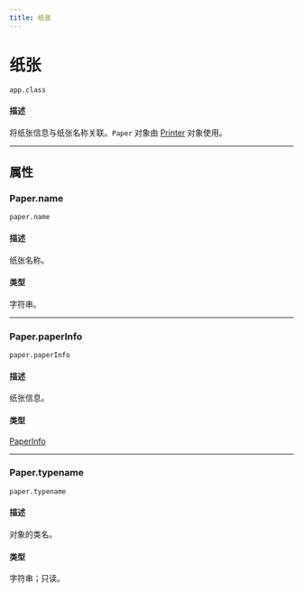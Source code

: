```yaml
---
title: 纸张
---
```

# 纸张

`app.class`

#### 描述

将纸张信息与纸张名称关联。`Paper` 对象由 [Printer](.././Printer) 对象使用。

---

## 属性

### Paper.name

`paper.name`

#### 描述

纸张名称。

#### 类型

字符串。

---

### Paper.paperInfo

`paper.paperInfo`

#### 描述

纸张信息。

#### 类型

[PaperInfo](.././PaperInfo)

---

### Paper.typename

`paper.typename`

#### 描述

对象的类名。

#### 类型

字符串；只读。
